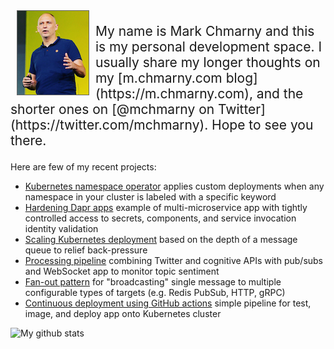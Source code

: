 <img src="images/mchmarny.png" style="float: left; margin: 0 10px; 10px; 0; border: 1px solid #666;" />
<p style="font-size: 1.5em;">My name is Mark Chmarny and this is my personal development space. I usually share my longer thoughts on my [m.chmarny.com blog](https://m.chmarny.com), and the shorter ones on [@mchmarny on Twitter](https://twitter.com/mchmarny). Hope to see you there.</p>

Here are few of my recent projects:

* [Kubernetes namespace operator](https://github.com/mchmarny/ns-label-operator/tree/main/chart) applies custom deployments when any namespace in your cluster is labeled with a specific keyword
* [Hardening Dapr apps](https://github.com/mchmarny/dapr-demos/tree/master/hardened) example of multi-microservice app with tightly controlled access to secrets, components, and service invocation identity validation
* [Scaling Kubernetes deployment](https://github.com/mchmarny/dapr-demos/tree/master/autoscaling-on-queue#autoscaling-dapr-service-based-on-queue-depth) based on the depth of a message queue to relief back-pressure
* [Processing pipeline](https://github.com/mchmarny/dapr-demos/tree/fanout-eventhubs/pipeline) combining Twitter and cognitive APIs with pub/subs and WebSocket app to monitor topic sentiment
* [Fan-out pattern](https://github.com/mchmarny/dapr-demos/tree/master/fan-out#fan-out-demo) for "broadcasting" single message to multiple configurable types of targets (e.g. Redis PubSub, HTTP, gRPC)
* [Continuous deployment using GitHub actions](https://github.com/mchmarny/git-ops) simple pipeline for test, image, and deploy app onto Kubernetes cluster

![My github stats](https://github-readme-stats.vercel.app/api?username=mchmarny&show_icons=true)
